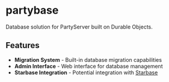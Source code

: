 # partybase

Database solution for PartyServer built on Durable Objects.

## Features

- **Migration System** - Built-in database migration capabilities
- **Admin Interface** - Web interface for database management
- **Starbase Integration** - Potential integration with [Starbase](https://starbasedb.com/)
